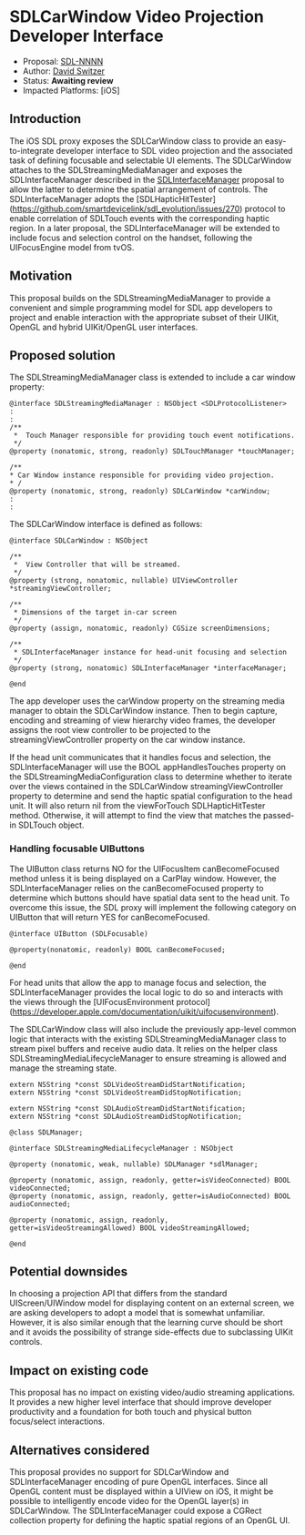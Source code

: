 # SDLCarWindow Video Projection Developer Interface* Proposal: [SDL-NNNN](NNNN-SDLScreen-SDLWindow-Projection.md)* Author: [David Switzer](https://github.com/davidswi)* Status: **Awaiting review*** Impacted Platforms: [iOS]## IntroductionThe iOS SDL proxy exposes the SDLCarWindow class to provide an easy-to-integrate developer interface to SDL video projection and the associated task of defining focusable and selectable UI elements. The SDLCarWindow attaches to the SDLStreamingMediaManager and exposes the SDLInterfaceManager described in the [SDLInterfaceManager](https://github.com/Toyota-BSalahat/sdl_evolution/tree/SDLInterfaceManager/proposals) proposal to allow the latter to determine the spatial arrangement of controls. The SDLInterfaceManager adopts the [SDLHapticHitTester] (https://github.com/smartdevicelink/sdl_evolution/issues/270) protocol to enable correlation of SDLTouch events with the corresponding haptic region. In a later proposal, the SDLInterfaceManager will be extended to include focus and selection control on the handset, following the UIFocusEngine model from tvOS.## MotivationThis proposal builds on the SDLStreamingMediaManager to provide a convenient and simple programming model for SDL app developers to project and enable interaction with the appropriate subset of their UIKit, OpenGL and hybrid UIKit/OpenGL user interfaces.## Proposed solutionThe SDLStreamingMediaManager class is extended to include a car window property:```objc  @interface SDLStreamingMediaManager : NSObject <SDLProtocolListener>
:
:
/**
 *  Touch Manager responsible for providing touch event notifications.
 */
@property (nonatomic, strong, readonly) SDLTouchManager *touchManager;

/**
* Car Window instance responsible for providing video projection.
* /
@property (nonatomic, strong, readonly) SDLCarWindow *carWindow;
:
:
```The SDLCarWindow interface is defined as follows:

```objc
@interface SDLCarWindow : NSObject

/**
 *  View Controller that will be streamed.
 */
@property (strong, nonatomic, nullable) UIViewController *streamingViewController;

/**
 * Dimensions of the target in-car screen
 */
@property (assign, nonatomic, readonly) CGSize screenDimensions;

/**
 * SDLInterfaceManager instance for head-unit focusing and selection
 */
@property (strong, nonatomic) SDLInterfaceManager *interfaceManager;

@end
``` The app developer uses the carWindow property on the streaming media manager to obtain the SDLCarWindow instance. Then to begin capture, encoding and streaming of view hierarchy video frames, the developer assigns the root view controller to be projected to the streamingViewController property on the car window instance.If the head unit communicates that it handles focus and selection, the SDLInterfaceManager will use the BOOL appHandlesTouches property on the SDLStreamingMediaConfiguration class to determine whether to iterate over the views contained in the SDLCarWindow streamingViewController property to determine and send the haptic spatial configuration to the head unit. It will also return nil from the viewForTouch SDLHapticHitTester method. Otherwise, it will attempt to find the view that matches the passed-in SDLTouch object.

### Handling focusable UIButtons
The UIButton class returns NO for the UIFocusItem canBecomeFocused method unless it is being displayed on a CarPlay window. However, the SDLInterfaceManager relies on the canBecomeFocused property to determine which buttons should have spatial data sent to the head unit. To overcome this issue, the SDL proxy will implement the following category on UIButton that will return YES for canBecomeFocused.

```objc
@interface UIButton (SDLFocusable)

@property(nonatomic, readonly) BOOL canBecomeFocused;

@end
```

For head units that allow the app to manage focus and selection, the SDLInterfaceManager provides the local logic to do so and interacts with the views through the [UIFocusEnvironment protocol] (https://developer.apple.com/documentation/uikit/uifocusenvironment). The SDLCarWindow class will also include the previously app-level common logic that interacts with the existing SDLStreamingMediaManager class to stream pixel buffers and receive audio data. It relies on the helper class SDLStreamingMediaLifecycleManager to ensure streaming is allowed and manage the streaming state.```objcextern NSString *const SDLVideoStreamDidStartNotification;extern NSString *const SDLVideoStreamDidStopNotification;extern NSString *const SDLAudioStreamDidStartNotification;extern NSString *const SDLAudioStreamDidStopNotification;@class SDLManager;@interface SDLStreamingMediaLifecycleManager : NSObject@property (nonatomic, weak, nullable) SDLManager *sdlManager;@property (nonatomic, assign, readonly, getter=isVideoConnected) BOOL videoConnected;@property (nonatomic, assign, readonly, getter=isAudioConnected) BOOL audioConnected;@property (nonatomic, assign, readonly, getter=isVideoStreamingAllowed) BOOL videoStreamingAllowed;@end```## Potential downsidesIn choosing a projection API that differs from the standard UIScreen/UIWindow model for displaying content on an external screen, we are asking developers to adopt a model that is somewhat unfamiliar. However, it is also similar enough that the learning curve should be short and it avoids the possibility of strange side-effects due to subclassing UIKit controls.## Impact on existing codeThis proposal has no impact on existing video/audio streaming applications. It provides a new higher level interface that should improve developer productivity and a foundation for both touch and physical button focus/select interactions.## Alternatives consideredThis proposal provides no support for SDLCarWindow and SDLInterfaceManager encoding of pure OpenGL interfaces. Since all OpenGL content must be displayed within a UIView on iOS, it might be possible to intelligently encode video for the OpenGL layer(s) in SDLCarWindow. The SDLInterfaceManager could expose a CGRect collection property for defining the haptic spatial regions of an OpenGL UI.